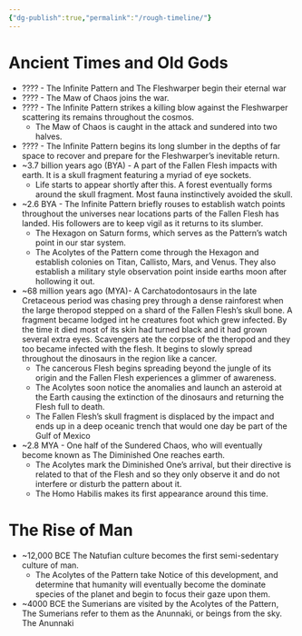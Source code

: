 ```yaml
---
{"dg-publish":true,"permalink":"/rough-timeline/"}
---
```


# Ancient Times and Old Gods

- ???? - The Infinite Pattern and The Fleshwarper begin their eternal war
- ???? - The Maw of Chaos joins the war.
- ???? - The Infinite Pattern strikes a killing blow against the Fleshwarper scattering its remains throughout the cosmos.
	- The Maw of Chaos is caught in the attack and sundered into two halves.  
- ???? - The Infinite Pattern begins its long slumber in the depths of far space to recover and prepare for the Fleshwarper’s inevitable return.
- ~3.7 billion years ago (BYA) - A part of the Fallen Flesh impacts with earth. It is a skull fragment featuring a myriad of eye sockets.
	- Life starts to appear shortly after this. A forest eventually forms around the skull fragment.  Most fauna instinctively avoided the skull.
- ~2.6 BYA - The Infinite Pattern briefly rouses to establish watch points throughout the universes near locations parts of the Fallen Flesh has landed. His followers are to keep vigil as it returns to its slumber.
	- The Hexagon on Saturn forms, which serves as the Pattern’s watch point in our star system.
	- The Acolytes of the Pattern come through the Hexagon and establish colonies on Titan, Callisto, Mars, and Venus.  They also establish a military style observation point inside earths moon after hollowing it out.
- ~68 million years ago (MYA)- A Carchatodontosaurs in the late Cretaceous period was chasing prey through a dense rainforest when the large theropod stepped on a shard of the Fallen Flesh’s skull bone.  A fragment became lodged int he creatures foot which grew infected. By the time it died most of its skin had turned black and it had grown several extra eyes.  Scavengers ate the corpse of the theropod and they too became infected with the flesh.  It begins to slowly spread throughout the dinosaurs in the region like a cancer.
	- The cancerous Flesh begins spreading beyond the jungle of its origin and the Fallen Flesh experiences a glimmer of awareness.  
	- The Acolytes soon notice the anomalies and launch an asteroid at the Earth causing the extinction of the dinosaurs and returning the Flesh full to death.
	- The Fallen Flesh’s skull fragment is displaced by the impact and ends up in a deep oceanic trench that would one day be part of the Gulf of Mexico
- ~2.8 MYA - One half of the Sundered Chaos, who will eventually become known as The Diminished One reaches earth.
	- The Acolytes mark the Diminished One’s arrival, but their directive is related to that of the Flesh and so they only observe it and do not interfere or disturb the pattern about it.
	- The Homo Habilis makes its first appearance around this time.
# The Rise of Man

- ~12,000 BCE The Natufian culture becomes the first semi-sedentary culture of man.  
	- The Acolytes of the Pattern take Notice of this development, and determine that humanity will eventually become the dominate species of the planet and begin to focus their gaze upon them.
- ~4000 BCE the Sumerians are visited by the Acolytes of the Pattern, The Sumerians refer to them as the Anunnaki, or beings from the sky.  The Anunnaki
